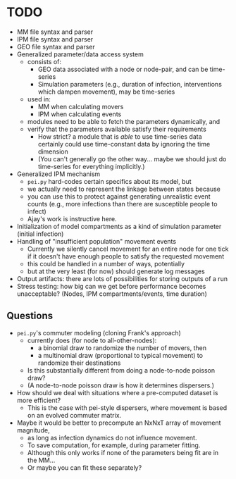 # TODO

- MM file syntax and parser
- IPM file syntax and parser
- GEO file syntax and parser
- Generalized parameter/data access system
    - consists of:
        - GEO data associated with a node or node-pair, and can be time-series
        - Simulation parameters (e.g., duration of infection, interventions which dampen movement), may be time-series
    - used in:
        - MM when calculating movers
        - IPM when calculating events
    - modules need to be able to fetch the parameters dynamically, and
    - verify that the parameters available satisfy their requirements
        - How strict? a module that is _able_ to use time-series data certainly could use time-constant data by ignoring the time dimension
        - (You can't generally go the other way... maybe we should just do time-series for everything implicitly.)
- Generalized IPM mechanism
    - `pei.py` hard-codes certain specifics about its model, but
    - we actually need to represent the linkage between states because
    - you can use this to protect against generating unrealistic event counts (e.g., more infections than there are susceptible people to infect)
    - Ajay's work is instructive here.
- Initialization of model compartments as a kind of simulation parameter (initial infection)
- Handling of "insufficient population" movement events
    - Currently we silently cancel movement for an entire node for one tick if it doesn't have enough people to satisfy the requested movement
    - this could be handled in a number of ways, potentially
    - but at the very least (for now) should generate log messages
- Output artifacts: there are lots of possibilities for storing outputs of a run
- Stress testing: how big can we get before performance becomes unacceptable? (Nodes, IPM compartments/events, time duration)

## Questions

- `pei.py`'s commuter modeling (cloning Frank's approach)
    - currently does (for node to all-other-nodes):
        - a binomial draw to randomize the number of movers, then
        - a multinomial draw (proportional to typical movement) to randomize their destinations
    - Is this substantially different from doing a node-to-node poisson draw?
    - (A node-to-node poisson draw is how it determines dispersers.)
- How should we deal with situations where a pre-computed dataset is more efficient?
    - This is the case with pei-style dispersers, where movement is based on an evolved commuter matrix.
- Maybe it would be better to precompute an NxNxT array of movement magnitude,
    - as long as infection dynamics do not influence movement.
    - To save computation, for example, during parameter fitting.
    - Although this only works if none of the parameters being fit are in the MM...
    - Or maybe you can fit these separately?
